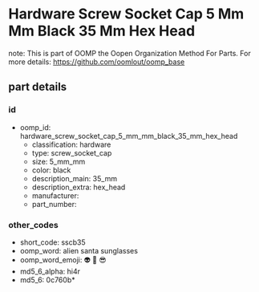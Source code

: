 # Hardware Screw Socket Cap 5 Mm Mm Black 35 Mm Hex Head  

note: This is part of OOMP the Oopen Organization Method For Parts. For more details: https://github.com/oomlout/oomp_base

##  part details





### id
* oomp_id: hardware_screw_socket_cap_5_mm_mm_black_35_mm_hex_head
  * classification: hardware
  * type: screw_socket_cap
  * size: 5_mm_mm
  * color: black
  * description_main: 35_mm
  * description_extra: hex_head
  * manufacturer: 
  * part_number: 

### other_codes
* short_code: sscb35
* oomp_word: alien santa sunglasses
* oomp_word_emoji: :alien: :santa: :sunglasses:
* md5_6_alpha: hi4r
* md5_6: 0c760b* 